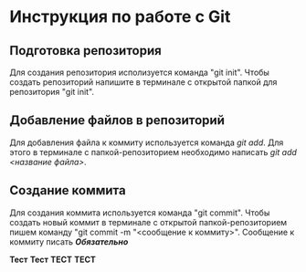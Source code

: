 # Инструкция по работе с Git

## Подготовка репозитория
Для создания репозитория исполизуется команда "git init". Чтобы создать репозиторий напишите в терминале с открытой папкой для репозитория "git init".


## Добавление файлов в репозиторий
Для добавления файла к коммиту используется команда *git add*. Для этого в терминале с папкой-репозиторием необходимо написать *git add <название файла>*.

## Создание коммита
Для создания коммита используется команда "git commit". Чтобы создать новый коммит в терминале с открытой папкой-репозиторием пишем команду "git commit -m "<сообщение к коммиту>". Сообщение к коммиту писать ***Обязательно***

**Тест**
**Тест**
**ТЕСТ**
**ТЕСТ**
